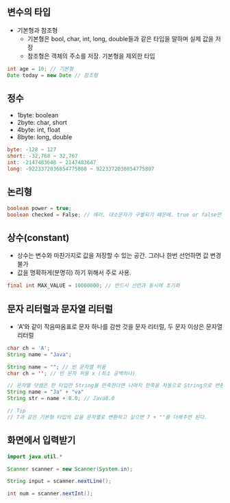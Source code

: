 ## 변수의 타입

* 기본형과 참조형
  * 기본형은 bool, char, int, long, double들과 같은 타입을 말하며 실제 값을 저장
  * 참조형은 객체의 주소를 저장. 기본형을 제외한 타입

```java
int age = 10; // 기본형
Date today = new Date // 참조형 
```

## 정수
  * 1byte: boolean
  * 2byte: char, short
  * 4byte: int, float
  * 8byte: long, double
```java
byte: -128 ~ 127
short: -32,768 ~ 32,767
int: -2147483648 ~ 2147483647
long: -9223372036854775808 ~ 9223372036854775807
```

## 논리형
```java
boolean power = true;
boolean checked = False; // 에러. 대소문자가 구별되기 때문에. true or false만 가능
```

## 상수(constant)
* 상수는 변수와 마찬가지로 값을 저장할 수 있는 공간. 그러나 한번 선언하면 값 변경 불가
* 값을 명확하게(분명히) 하기 위해서 주로 사용.
```java
final int MAX_VALUE = 10000000; // 반드시 선언과 동시에 초기화
```

## 문자 리터럴과 문자열 리터럴
* 'A'와 같이 작음따옴표로 문자 하나를 감싼 것을 문자 리터럴, 두 문자 이상은 문자열 리터럴
```java
char ch = 'A';
String name = "Java";

String name = ""; // 빈 문자열 허용
char ch = ''; // 빈 문자 허용 x (최소 공백하나)

// 문자열 덧셈은 한 타입만 String을 만족한다면 나머지 한쪽을 자동으로 String으로 변환한 다음 결합
String name = "Ja" + "va"
String str = name + 8.0; // Java8.0

// Tip
// 7과 같은 기본형 타입의 값을 문자열로 변환하고 싶으면 7 + ""를 더해주면 된다.
```

## 화면에서 입력받기
```java
import java.util.*

Scanner scanner = new Scanner(System.in);

String input = scanner.nextLine();

int num = scanner.nextInt();
```




